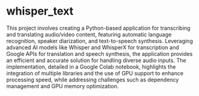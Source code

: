 # whisper_text
This project involves creating a Python-based application for transcribing and translating audio/video content, featuring automatic language recognition, speaker diarization, and text-to-speech synthesis. Leveraging advanced AI models like Whisper and WhisperX for transcription and Google APIs for translation and speech synthesis, the application provides an efficient and accurate solution for handling diverse audio inputs. The implementation, detailed in a Google Colab notebook, highlights the integration of multiple libraries and the use of GPU support to enhance processing speed, while addressing challenges such as dependency management and GPU memory optimization.

